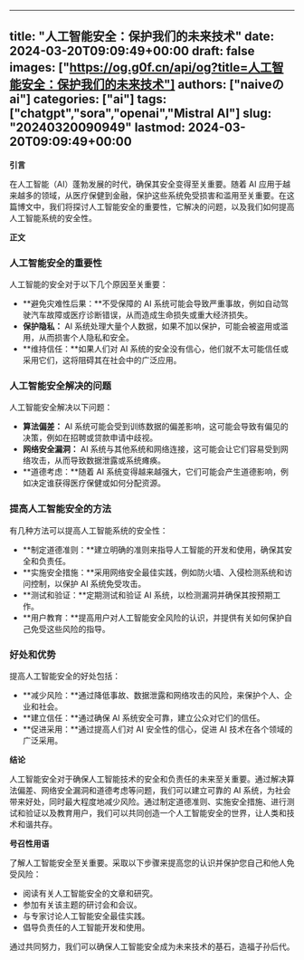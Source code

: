 
---
title: "人工智能安全：保护我们的未来技术"
date: 2024-03-20T09:09:49+00:00
draft: false
images: ["https://og.g0f.cn/api/og?title=人工智能安全：保护我们的未来技术"]
authors: ["naiveのai"]
categories: ["ai"]
tags: ["chatgpt","sora","openai","Mistral AI"]
slug: "20240320090949"
lastmod: 2024-03-20T09:09:49+00:00
---
**引言**

在人工智能（AI）蓬勃发展的时代，确保其安全变得至关重要。随着 AI 应用于越来越多的领域，从医疗保健到金融，保护这些系统免受损害和滥用至关重要。在这篇博文中，我们将探讨人工智能安全的重要性，它解决的问题，以及我们如何提高人工智能系统的安全性。

**正文**

### 人工智能安全的重要性

人工智能的安全对于以下几个原因至关重要：

* **避免灾难性后果：**不受保障的 AI 系统可能会导致严重事故，例如自动驾驶汽车故障或医疗诊断错误，从而造成生命损失或重大经济损失。
* **保护隐私：** AI 系统处理大量个人数据，如果不加以保护，可能会被盗用或滥用，从而损害个人隐私和安全。
* **维持信任：**如果人们对 AI 系统的安全没有信心，他们就不太可能信任或采用它们，这将阻碍其在社会中的广泛应用。

### 人工智能安全解决的问题

人工智能安全解决以下问题：

* **算法偏差：** AI 系统可能会受到训练数据的偏差影响，这可能会导致有偏见的决策，例如在招聘或贷款申请中歧视。
* **网络安全漏洞：** AI 系统与其他系统和网络连接，这可能会让它们容易受到网络攻击，从而导致数据泄露或系统瘫痪。
* **道德考虑：**随着 AI 系统变得越来越强大，它们可能会产生道德影响，例如决定谁获得医疗保健或如何分配资源。

### 提高人工智能安全的方法

有几种方法可以提高人工智能系统的安全性：

* **制定道德准则：**建立明确的准则来指导人工智能的开发和使用，确保其安全和负责任。
* **实施安全措施：**采用网络安全最佳实践，例如防火墙、入侵检测系统和访问控制，以保护 AI 系统免受攻击。
* **测试和验证：**定期测试和验证 AI 系统，以检测漏洞并确保其按预期工作。
* **用户教育：**提高用户对人工智能安全风险的认识，并提供有关如何保护自己免受这些风险的指导。

### 好处和优势

提高人工智能安全的好处包括：

* **减少风险：**通过降低事故、数据泄露和网络攻击的风险，来保护个人、企业和社会。
* **建立信任：**通过确保 AI 系统安全可靠，建立公众对它们的信任。
* **促进采用：**通过提高人们对 AI 安全性的信心，促进 AI 技术在各个领域的广泛采用。

**结论**

人工智能安全对于确保人工智能技术的安全和负责任的未来至关重要。通过解决算法偏差、网络安全漏洞和道德考虑等问题，我们可以建立可靠的 AI 系统，为社会带来好处，同时最大程度地减少风险。通过制定道德准则、实施安全措施、进行测试和验证以及教育用户，我们可以共同创造一个人工智能安全的世界，让人类和技术和谐共存。

**号召性用语**

了解人工智能安全至关重要。采取以下步骤来提高您的认识并保护您自己和他人免受风险：

* 阅读有关人工智能安全的文章和研究。
* 参加有关该主题的研讨会和会议。
* 与专家讨论人工智能安全最佳实践。
* 倡导负责任的人工智能开发和使用。

通过共同努力，我们可以确保人工智能安全成为未来技术的基石，造福子孙后代。